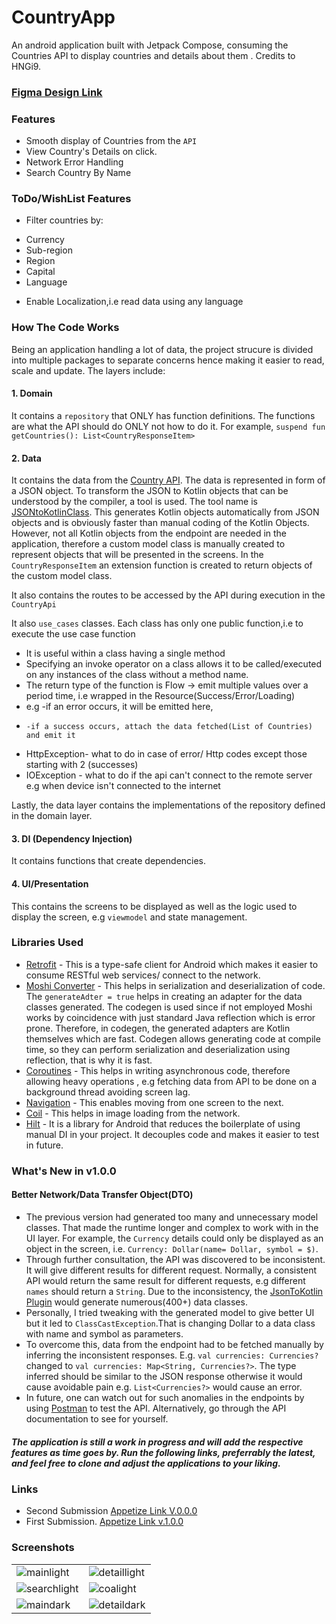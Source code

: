 # CountryApp
An android application built with Jetpack Compose, consuming the Countries API to display countries and details about them . Credits to HNGi9.

### [Figma Design Link](https://www.figma.com/proto/v9AXj4VZNnx26fTthrPbhX/Explore?node-id=33%3A1390&starting-point-node-id=33%3A1390&scaling=scale-down&show-proto-sidebar=1)


### Features
- Smooth display of Countries from the `API`
- View Country's Details on click.
- Network Error Handling
- Search Country By Name

### ToDo/WishList Features
 - Filter countries by:
  * Currency
  * Sub-region
  * Region
  * Capital
  * Language
 - Enable Localization,i.e read data using any language
### How The Code Works
Being an application handling a lot of data, the project strucure is divided into multiple packages to separate concerns hence making it easier to read, scale and update.
The layers include:
#### 1. Domain
It contains a `repository` that ONLY has function definitions. The functions are what the API should do ONLY not how to do it. For example, `suspend fun getCountries(): List<CountryResponseItem>`
#### 2. Data
It contains the data from the [Country API](https://restcountries.com/v3.1/all). The data is represented in form of a JSON object. 
To transform the JSON to Kotlin objects that can be understood by the compiler, a tool is used.
The tool name is [JSONtoKotlinClass](https://plugins.jetbrains.com/plugin/9960-json-to-kotlin-class-jsontokotlinclass-). This generates Kotlin objects automatically from JSON objects and is obviously faster than manual coding of the Kotlin Objects.
However, not all Kotlin objects from the endpoint are needed in the application, therefore a custom model class is manually created to represent objects that will be presented in the screens.
In the `CountryResponseItem` an extension function is created to return objects of the custom model class.
 
It also contains the routes to be accessed by the API during execution in the `CountryApi`

It also `use_cases` classes.
Each class has only one public function,i.e to execute the use case function
 * It is useful within a class having a single method
 * Specifying an invoke operator on a class allows it to be called/executed on any instances of the class without a method name.
 * The return type of the function is Flow -> emit multiple values over a period time, i.e wrapped in the Resource(Success/Error/Loading)
 * e.g -if an error occurs, it will be emitted here,
 *     -if a success occurs, attach the data fetched(List of Countries) and emit it
 * HttpException- what to do in case of error/ Http codes except those starting with 2 (successes)
 * IOException - what to do if the api can't connect to the remote server e.g when device isn't connected to the internet

 Lastly, the data layer contains the implementations of the repository defined in the domain layer.
 
 #### 3. DI (Dependency Injection)
  It contains functions that create dependencies.
 #### 4. UI/Presentation
 This contains the screens to be displayed as well as the logic used to display the screen, e.g `viewmodel` and state management.
 
 ### Libraries Used
 - [Retrofit](https://square.github.io/retrofit/) - This is a type-safe client for Android which makes it easier to consume RESTful web services/ connect to the network.
 - [Moshi Converter](https://github.com/square/moshi) - This helps in serialization and deserialization of code. The `generateAdter = true` helps in creating an adapter for the data classes generated.
 The codegen is used since if not employed Moshi works by coincidence with just standard Java reflection which is error prone. Therefore, in codegen, the generated adapters are Kotlin themselves which are fast.
 Codegen allows generating code at compile time, so they can perform serialization and deserialization using reflection, that is why it is fast.
 - [Coroutines](https://kotlinlang.org/docs/coroutines-basics.html) - This helps in writing asynchronous code, therefore allowing heavy operations , e.g fetching data from API to be done on a background thread avoiding screen lag.
 - [Navigation](https://developer.android.com/guide/navigation/navigation-getting-started) - This enables moving from one screen to the next.
 - [Coil](https://coil-kt.github.io/coil/compose/) - This helps in image loading from the network.
 - [Hilt](https://dagger.dev/hilt/) - It is a library for Android that reduces the boilerplate of using manual DI in your project. It decouples code and makes it easier to test in future.
 
 ### What's New in v1.0.0
 #### Better Network/Data Transfer Object(DTO)
 - The previous version had generated too many and unnecessary model classes. That made the runtime longer and complex to work with in the UI layer. For example, the `Currency` details could only be displayed as an object in the screen, i.e. `Currency: Dollar(name= Dollar, symbol = $)`.
 - Through further consultation, the API was discovered to be inconsistent. It will give different results for different request. Normally, a consistent API would return the same result for different requests, e.g different `names` should return a `String`. Due to the inconsistency, the [JsonToKotlin Plugin](https://plugins.jetbrains.com/plugin/9960-json-to-kotlin-class-jsontokotlinclass-) would generate numerous(400+) data classes.
 - Personally, I tried tweaking with the generated model to give better UI but it led to `ClassCastException`.That is changing Dollar to a data class with name and symbol as parameters.
 - To overcome this, data from the endpoint had to be fetched manually by inferring the inconsistent responses. E.g. ```val currencies: Currencies?``` changed to ```val currencies: Map<String, Currencies?>```. The type inferred should be similar to the JSON response otherwise it would cause avoidable pain e.g. `List<Currencies?>` would cause an error.
 - In future, one can watch out for such anomalies in the endpoints by using [Postman](https://www.postman.com/) to test the API. Alternatively, go through the API documentation to see for yourself.
 ##### The application is still a work in progress and will add the respective features as time goes by. Run the following links, preferrably the latest, and feel free to clone and adjust the applications to your liking.
 ### Links
 - Second Submission [Appetize Link V.0.0.0](https://appetize.io/app/6sb76yokly4ppcegmsxhoexjvm)
 - First Submission. [Appetize Link v.1.0.0](https://appetize.io/app/m44ha2dvhb3fu5tlud3jrx45am?device=pixel4&osVersion=11.0&scale=75)
 
 ### Screenshots
 <table>
  <tr>
   <td><img src = "https://user-images.githubusercontent.com/64706463/217352436-c928abcc-beac-44db-ba28-4a642067b2d9.png" alt = "mainlight"></td>
   <td><img src = "https://user-images.githubusercontent.com/64706463/217352414-654acbff-6a39-4e40-b75e-c099f868bb07.png" alt = "detaillight"></td>
      
  </tr> 
  <tr>
      <td><img src = "https://user-images.githubusercontent.com/64706463/217352442-1bce1bee-854a-4c23-b868-3d8611d05845.png" alt = "searchlight"></td>
      <td><img src = "https://user-images.githubusercontent.com/64706463/217352391-941798a6-b524-4d31-a4ec-e20672c6f6e6.png" alt = "coalight"></td>
  
  </tr>
      <td><img src = "https://user-images.githubusercontent.com/64706463/217352426-28cecdf5-da93-445b-96b0-8c22bf444baf.png" alt = "maindark"></td>
      <td><img src = "https://user-images.githubusercontent.com/64706463/217352411-aa0e5f31-b2eb-41c1-83fb-edc4c4597685.png" alt = "detaildark"></td>
  <tr>
    
</table>
